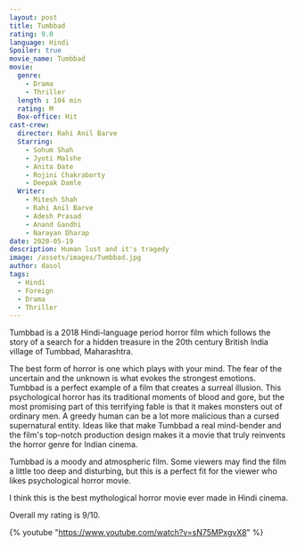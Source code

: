 ```yaml
---
layout: post
title: Tumbbad
rating: 9.0
language: Hindi
Spoiler: true
movie_name: Tumbbad
movie:
  genre: 
    - Drama
    - Thriller
  length : 104 min
  rating: M
  Box-office: Hit
cast-crew:
  director: Rahi Anil Barve
  Starring: 
    - Sohum Shah 
    - Jyoti Malshe 
    - Anita Date
    - Rojini Chakraborty
    - Deepak Damle
  Writer: 
    - Mitesh Shah
    - Rahi Anil Barve
    - Adesh Prasad
    - Anand Gandhi
    - Narayan Dharap
date: 2020-05-19
description: Human lust and it's tragedy
image: /assets/images/Tumbbad.jpg
author: dasol
tags:
  - Hindi
  - Foreign
  - Drama
  - Thriller
---
```

Tumbbad is a 2018 Hindi-language period horror film which follows the story of a search for a hidden treasure in the 20th century British India village of Tumbbad, Maharashtra.

The best form of horror is one which plays with your mind. The fear of the uncertain and the unknown is what evokes the strongest emotions. Tumbbad is a perfect example of a film that creates a surreal illusion. This psychological horror has its traditional moments of blood and gore, but the most promising part of this terrifying fable is that it makes monsters out of ordinary men. A greedy human can be a lot more malicious than a cursed supernatural entity. Ideas like that make Tumbbad a real mind-bender and the film's top-notch production design makes it a movie that truly reinvents the horror genre for Indian cinema.

Tumbbad is a moody and atmospheric film. Some viewers may find the film a little too deep and disturbing, but this is a perfect fit for the viewer who likes psychological horror movie.

I think this is the best mythological horror movie ever made in Hindi cinema. 

Overall my rating is 9/10. 

{% youtube "https://www.youtube.com/watch?v=sN75MPxgvX8" %}